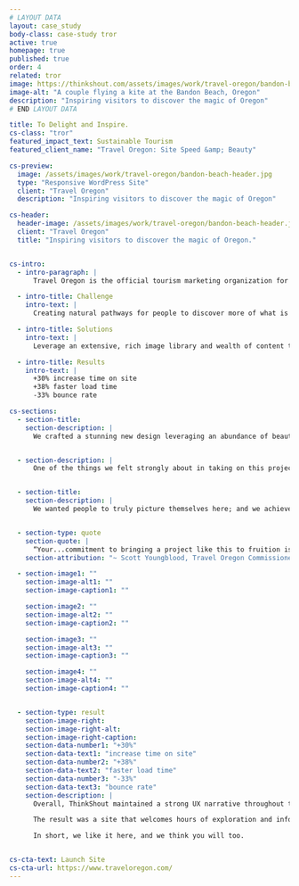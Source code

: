 ```yaml
---
# LAYOUT DATA
layout: case_study
body-class: case-study tror
active: true
homepage: true
published: true
order: 4
related: tror
image: https://thinkshout.com/assets/images/work/travel-oregon/bandon-beach-header.jpg
image-alt: "A couple flying a kite at the Bandon Beach, Oregon"
description: "Inspiring visitors to discover the magic of Oregon"
# END LAYOUT DATA

title: To Delight and Inspire.
cs-class: "tror"
featured_impact_text: Sustainable Tourism
featured_client_name: "Travel Oregon: Site Speed &amp; Beauty"

cs-preview:
  image: /assets/images/work/travel-oregon/bandon-beach-header.jpg
  type: "Responsive WordPress Site"
  client: "Travel Oregon"
  description: "Inspiring visitors to discover the magic of Oregon"

cs-header:
  header-image: /assets/images/work/travel-oregon/bandon-beach-header.jpg
  client: "Travel Oregon"
  title: "Inspiring visitors to discover the magic of Oregon."


cs-intro:
  - intro-paragraph: |
      Travel Oregon is the official tourism marketing organization for the State of Oregon. They work to enhance visitors’ experiences by providing information, resources, and trip planning tools for just about any activity available in our state. Most importantly, they inspire the public to visit, and consistently convey the magic and whimsy of Oregon.

  - intro-title: Challenge
    intro-text: |
      Creating natural pathways for people to discover more of what is available in Oregon, and truly picture themselves here.

  - intro-title: Solutions
    intro-text: |
      Leverage an extensive, rich image library and wealth of content to drive deep exploration.

  - intro-title: Results
    intro-text: |
      +30% increase time on site
      +38% faster load time
      -33% bounce rate

cs-sections:
  - section-title:
    section-description: |
      We crafted a stunning new design leveraging an abundance of beautiful imagery with an information architecture that intuitively drives people to the content they need to plan their visit. But it’s not all good looks. The site, built on WordPress, integrates numerous backend systems including a content repository designed for Destination Management Organizations throughout the state. The new site is blazing fast, with performance wins all around. In fact, page load times decreased from just over eight seconds to five under our watch.


  - section-description: |
      One of the things we felt strongly about in taking on this project was the concept of giving site visitors a sense of “place.” It’s that feeling you get when you see an image of a location so breathtaking that you want to go see it for yourself. And Oregon has no shortage of impressive vistas.


  - section-title:
    section-description: |
      We wanted people to truly picture themselves here; and we achieved this through a feature we implemented on the homepage hero. Visit TravelOregon.com at various times of day from other time zones, and you’ll be served up a scenic image from somewhere in Oregon at the local time here, in Oregon.


  - section-type: quote
    section-quote: |
      “Your...commitment to bringing a project like this to fruition is intense and incredible. Thank you for what your work means to all of us as tourism nerds in Oregon. Thank you!”
    section-attribution: "~ Scott Youngblood, Travel Oregon Commissioner"

  - section-image1: ""
    section-image-alt1: ""
    section-image-caption1: ""

    section-image2: ""
    section-image-alt2: ""
    section-image-caption2: ""

    section-image3: ""
    section-image-alt3: ""
    section-image-caption3: ""

    section-image4: ""
    section-image-alt4: ""
    section-image-caption4: ""


  - section-type: result
    section-image-right:
    section-image-right-alt:
    section-image-right-caption:
    section-data-number1: "+30%"
    section-data-text1: "increase time on site"
    section-data-number2: "+38%"
    section-data-text2: "faster load time"
    section-data-number3: "-33%"
    section-data-text3: "bounce rate"
    section-description: |
      Overall, ThinkShout maintained a strong UX narrative throughout the project lifecycle – this was really more about how Travel Oregon could serve their audiences and tell an attractive, content-rich story of Oregon and all that it has to offer. Additionally, we built an infrastructure that is easy for administrators to maintain and manage — saving time and costs for staff.

      The result was a site that welcomes hours of exploration and information for those considering a visit as well as resident Oregonians themselves.

      In short, we like it here, and we think you will too.


cs-cta-text: Launch Site
cs-cta-url: https://www.traveloregon.com/
---
```

